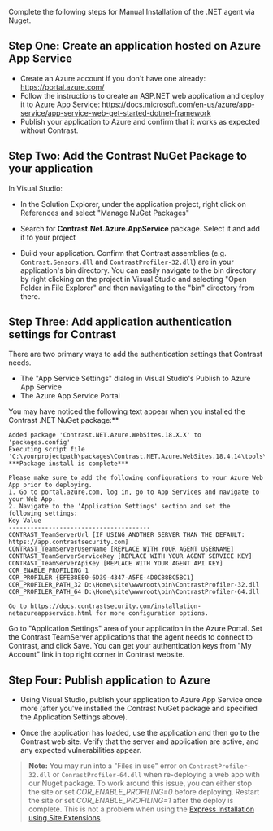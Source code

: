 <!--
title: "Installing Contrast via Nuget Azure App Service package"
description: "Guide to installing Contrast .NET Agent on Azure App Service using the Nuget package"
tags: "installation configuration .Net Azure AppService site nuget visualstudio"
-->

Complete the following steps for Manual Installation of the .NET agent via Nuget.

## Step One: Create an application hosted on Azure App Service

* Create an Azure account if you don't have one already: https://portal.azure.com/ 
* Follow the instructions to create an ASP.NET web application and deploy it to Azure App Service: https://docs.microsoft.com/en-us/azure/app-service/app-service-web-get-started-dotnet-framework 
* Publish your application to Azure and confirm that it works as expected without Contrast. 

## Step Two: Add the Contrast NuGet Package to your application 

In Visual Studio:

* In the Solution Explorer, under the application project, right click on References and select "Manage NuGet Packages" 

* Search for __Contrast.Net.Azure.AppService__ package.  Select it and add it to your project

* Build your application.  Confirm that Contrast assemblies (e.g. `Contrast.Sensors.dll` and `ContrastProfiler-32.dll`) are in your application's bin directory. You can easily navigate to the bin directory by right clicking on the project in Visual Studio and selecting "Open Folder in File Explorer" and then navigating to the "bin" directory from there. 

## Step Three: Add application authentication settings for Contrast 

There are two primary ways to add the authentication settings that Contrast needs.

* The "App Service Settings" dialog in Visual Studio's Publish to Azure App Service 
* The Azure App Service Portal

You may have noticed the following text appear when you installed the Contrast .NET NuGet package:** 

 ```
 Added package 'Contrast.NET.Azure.WebSites.18.X.X' to 'packages.config'  
 Executing script file 'C:\yourprojectpath\packages\Contrast.NET.Azure.WebSites.18.4.14\tools\net451\install.ps1'...
 ***Package install is complete***

 Please make sure to add the following configurations to your Azure Web App prior to deploying.
 1. Go to portal.azure.com, log in, go to App Services and navigate to your Web App.
 2. Navigate to the 'Application Settings' section and set the following settings:
 Key Value
 ---------------------------------------
 CONTRAST_TeamServerUrl [IF USING ANOTHER SERVER THAN THE DEFAULT: https://app.contrastsecurity.com]
 CONTRAST_TeamServerUserName [REPLACE WITH YOUR AGENT USERNAME]
 CONTRAST_TeamServerServiceKey [REPLACE WITH YOUR AGENT SERVICE KEY]
 CONTRAST_TeamServerApiKey [REPLACE WITH YOUR AGENT API KEY]
 COR_ENABLE_PROFILING 1
 COR_PROFILER {EFEB8EE0-6D39-4347-A5FE-4D0C88BC5BC1}
 COR_PROFILER_PATH_32 D:\Home\site\wwwroot\bin\ContrastProfiler-32.dll
 COR_PROFILER_PATH_64 D:\Home\site\wwwroot\bin\ContrastProfiler-64.dll

 Go to https://docs.contrastsecurity.com/installation-netazureappservice.html for more configuration options.
```


Go to "Application Settings" area of your application in the Azure Portal.  Set the Contrast TeamServer applications that the agent needs to connect to Contrast, and click Save.  You can get your authentication keys from "My Account" link in top right corner in Contrast website.

## Step Four: Publish application to Azure 

* Using Visual Studio, publish your application to Azure App Service once more (after you've installed the Contrast NuGet package and specified the Application Settings above).

* Once the application has loaded, use the application and then go to the Contrast web site.  Verify that the server and application are active, and any expected vulnerabilities appear.

> **Note:** You may run into a "Files in use" error on `ContrastProfiler-32.dll` or `ConrastProfiler-64.dll` when re-deploying a web app with our Nuget package.  To work around this issue, you can either stop the site or set _COR_ENABLE_PROFILING=0_ before deploying.  Restart the site or set _COR_ENABLE_PROFILING=1_ after the deploy is complete. This is not a problem when using the [Express Installation using  Site Extensions](#site-extension-installation).

